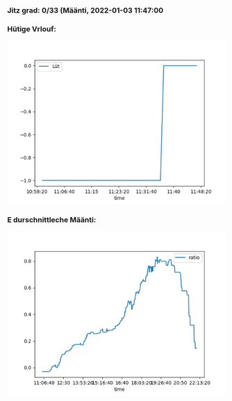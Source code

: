 ### Jitz grad: 0/33 (Määnti, 2022-01-03 11:47:00

### Hütige Vrlouf:
![Graph](Today.png)

### E durschnittleche Määnti:
![Graph](Määnti.png)